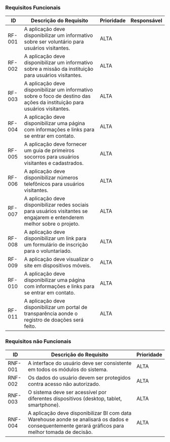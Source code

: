 ### Requisitos Funcionais

|ID    | Descrição do Requisito  | Prioridade | Responsável |
|------|-----------------------------------------|----| ----|
|RF-001| A aplicação deve disponibilizar um informativo sobre ser voluntário para usuários visitantes. | ALTA | |
|RF-002| A aplicação deve disponibilizar um informativo sobre a missão da instituição para usuários visitantes. | ALTA | |
|RF-003| A aplicação deve disponibilizar um informativo sobre o foco de destino das ações da instituição para usuários visitantes. | ALTA | |
|RF-004| A aplicação deve disponibilizar uma página com informações e links para se entrar em contato. | ALTA | |
|RF-005| A aplicação deve fornecer um guia de primeiros socorros para usuários visitantes e cadastrados. | ALTA | |
|RF-006| A aplicação deve disponibilizar números telefônicos para usuários visitantes. | ALTA | |
|RF-007| A aplicação deve disponibilizar redes sociais para usuários visitantes se engajarem e entenderem melhor sobre o projeto.| ALTA | |
|RF-008| A aplicação deve disponibilizar um link para um formulário de inscrição para o voluntariado. | ALTA | |
|RF-009| A aplicação deve visualizar o site em dispositivos móveis. | ALTA | |
|RF-010| A aplicação deve disponibilizar uma página com informações e links para se entrar em contato. | ALTA | |
|RF-011|A aplicação deve disponibilizar um portal de transparência aonde o registro de doações será feito. | ALTA | |

### Requisitos não Funcionais

|ID     | Descrição do Requisito  |Prioridade |
|-------|-------------------------|----|
|RNF-001 |A interface do usuário deve ser consistente em todos os módulos do sistema. | ALTA | | 
|RNF-002| Os dados do usuário devem ser protegidos contra acesso não autorizado. | ALTA | |
|RNF-003| O sistema deve ser acessível por diferentes dispositivos (desktop, tablet, smartphone).| ALTA | |
|RNF-004| A aplicação deve disponibilizar BI com data Warehouse aonde se analisará os dados e consequentemente gerará gráficos para melhor tomada de decisão. | ALTA | |
